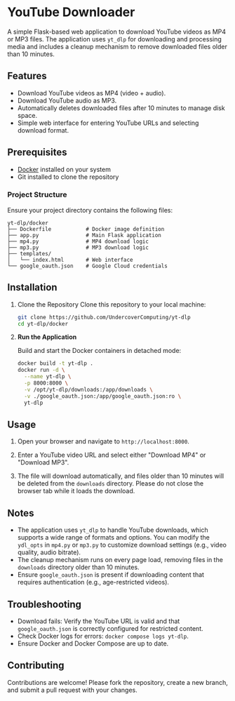 # YouTube Downloader

A simple Flask-based web application to download YouTube videos as MP4 or MP3 files. The application uses `yt_dlp` for downloading and processing media and includes a cleanup mechanism to remove downloaded files older than 10 minutes.

## Features

* Download YouTube videos as MP4 (video + audio).
* Download YouTube audio as MP3.
* Automatically deletes downloaded files after 10 minutes to manage disk space.
* Simple web interface for entering YouTube URLs and selecting download format.

## Prerequisites

* [Docker](https://www.docker.com/get-started) installed on your system
* Git installed to clone the repository

### Project Structure

Ensure your project directory contains the following files:

```
yt-dlp/docker
├── Dockerfile           # Docker image definition
├── app.py               # Main Flask application
├── mp4.py               # MP4 download logic
├── mp3.py               # MP3 download logic
├── templates/
│   └── index.html       # Web interface
└── google_oauth.json    # Google Cloud credentials
```

## Installation

1. Clone the Repository
   Clone this repository to your local machine:

   ```bash
   git clone https://github.com/UndercoverComputing/yt-dlp
   cd yt-dlp/docker
   ```

2. **Run the Application**

   Build and start the Docker containers in detached mode:

   ```bash
   docker build -t yt-dlp .
   docker run -d \
     --name yt-dlp \
     -p 8000:8000 \
     -v /opt/yt-dlp/downloads:/app/downloads \
     -v ./google_oauth.json:/app/google_oauth.json:ro \
     yt-dlp
   ```

## Usage

1. Open your browser and navigate to `http://localhost:8000`.

2. Enter a YouTube video URL and select either "Download MP4" or "Download MP3".

3. The file will download automatically, and files older than 10 minutes will be deleted from the `downloads` directory. Please do not close the browser tab while it loads the download.

## Notes

* The application uses `yt_dlp` to handle YouTube downloads, which supports a wide range of formats and options. You can modify the `ydl_opts` in `mp4.py` or `mp3.py` to customize download settings (e.g., video quality, audio bitrate).
* The cleanup mechanism runs on every page load, removing files in the `downloads` directory older than 10 minutes.
* Ensure `google_oauth.json` is present if downloading content that requires authentication (e.g., age-restricted videos).

## Troubleshooting

* Download fails: Verify the YouTube URL is valid and that `google_oauth.json` is correctly configured for restricted content.
* Check Docker logs for errors: `docker compose logs yt-dlp`.
* Ensure Docker and Docker Compose are up to date.

## Contributing

Contributions are welcome! Please fork the repository, create a new branch, and submit a pull request with your changes.